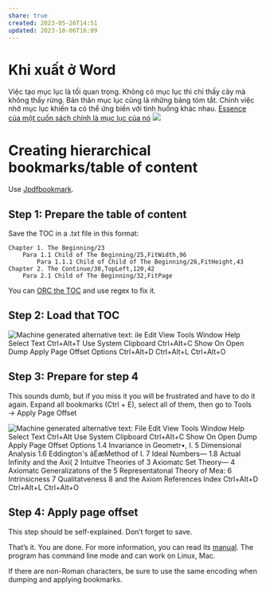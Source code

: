 ```yaml
---
share: true
created: 2023-05-26T14:51
updated: 2023-10-06T16:09
---
```


# Khi xuất ở Word 
Việc tạo mục lục là tối quan trọng. Không có mục lục thì chỉ thấy cây mà không thấy rừng. Bản thân mục lục cũng là những bảng tóm tắt. Chính việc nhớ mục lục khiến ta có thể ứng biến với tình huống khác nhau. [Essence của một cuốn sách chính là mục lục của nó](../../../%E2%9A%A1Hi%E1%BB%83u%20bi%E1%BA%BFt%20s%C3%A2u/Ngh%C4%A9%20v%E1%BB%81%20vi%E1%BB%87c%20ngh%C4%A9/M%C3%B4i%20tr%C6%B0%E1%BB%9Dng%20ngh%C4%A9,%20nh%E1%BA%ADn%20th%E1%BB%A9c%20t%C4%83ng%20c%C6%B0%E1%BB%9Dng/%C4%90%E1%BB%8Dc%20v%C3%A0%20vi%E1%BA%BFt/Essence%20c%E1%BB%A7a%20m%E1%BB%99t%20cu%E1%BB%91n%20s%C3%A1ch%20ch%C3%ADnh%20l%C3%A0%20m%E1%BB%A5c%20l%E1%BB%A5c%20c%E1%BB%A7a%20n%C3%B3.md)
![](https://i.imgur.com/pybO2se.png)

# Creating hierarchical bookmarks/table of content

Use [Jpdfbookmark](https://sourceforge.net/projects/jpdfbookmarks/).

## Step 1: Prepare the table of content

Save the TOC in a .txt file in this format:

```
Chapter 1. The Beginning/23
    Para 1.1 Child of The Beginning/25,FitWidth,96
        Para 1.1.1 Child of Child of The Beginning/26,FitHeight,43
Chapter 2. The Continue/30,TopLeft,120,42
    Para 2.1 Child of The Beginning/32,FitPage
```
You can [ORC the TOC](https://stackoverflow.com/q/49954707/3416774) and use regex to fix it.

## Step 2: Load that TOC

![Machine generated alternative text:
ile Edit View Tools Window Help
Select Text
Ctrl+Alt+T
Use System Clipboard Ctrl+AIt+C
Show On Open
Dump
Apply Page Offset
Options
Ctrl+Alt+D
Ctrl+Alt+L
Ctrl+Alt+O](https://i.imgur.com/n42DaEL.png)

## Step 3: Prepare for step 4

This sounds dumb, but if you miss it you will be frustrated and have to do it again. Expand all bookmarks (Ctrl + E), select all of them, then go to Tools → Apply Page Offset

![Machine generated alternative text:
File Edit View Tools Window Help
Select Text
Ctrl+AIt
Use System Clipboard Ctrl+AIt+C
Show On Open
Dump
Apply Page Offset
Options
1.4 Invariance in Geometr•,
I. 5 Dimensional Analysis
1.6 Eddington's äÉæMethod of
I. 7 Ideal Numbers—
1.8 Actual Infinity and the Axi(
2 Intuitve Theories of
3 Axiomatc Set Theory—
4 Axiomatc Generalizatons of the
5 Representatonal Theory of Mea:
6 Intrinsicness
7 Qualitatveness
8 and the Axiom
References
Index
Ctrl+AIt+D
Ctrl+AIt+L
Ctrl+Alt+O](https://i.imgur.com/COshVw9.png)

## Step 4: Apply page offset

This step should be self-explained. Don’t forget to save.

That’s it. You are done. For more information, you can read its [manual](http://jpdfbookmarks.altervista.org/InsertBookmarks.html#1_3_1). The program has command line mode and can work on Linux, Mac.

If there are non-Roman characters, be sure to use the same encoding when dumping and applying bookmarks.
